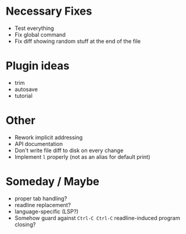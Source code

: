 # Necessary Fixes

- Test everything
- Fix global command
- Fix diff showing random stuff at the end of the file

# Plugin ideas

- trim
- autosave
- tutorial

# Other

- Rework implicit addressing
- API documentation
- Don't write file diff to disk on every change
- Implement `l` properly (not as an alias for default print)

# Someday / Maybe

- proper tab handling?
- readline replacement?
- language-specific (LSP?)
- Somehow guard against `Ctrl-C Ctrl-C` readline-induced program closing?
